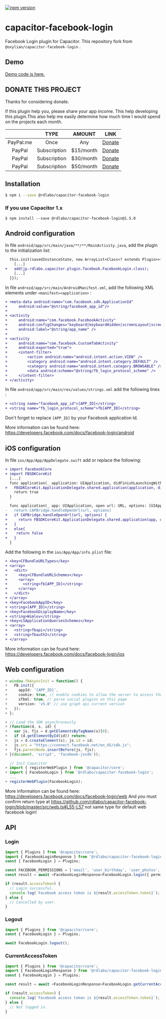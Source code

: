 [![npm version](https://badge.fury.io/js/%40rdlabo%2Fcapacitor-facebook-login.svg)](https://badge.fury.io/js/%40rdlabo%2Fcapacitor-facebook-login)

# capacitor-facebook-login
Facebook Login plugin for Capacitor. This repository fork from `@oxylian/capacitor-facebook-login` .

## Demo
[Demo code is here.](https://github.com/rdlabo-team/capacitor-facebook-login/tree/master/demo/angular)

## DONATE THIS PROJECT
Thanks for considering donate.

If this plugin help you, please share your app income. This help developing this plugin.This also help me easily determine how much time I would spend on the projects each month.

|  | TYPE | AMOUNT | LINK |
|:--:|:--:|:--:|:--:|
| PayPal.me | Once | Any | [Donate](https://www.paypal.me/rdlabo) |
| PayPal | Subscription | $15/month | [Donate](https://www.paypal.com/cgi-bin/webscr?cmd=_s-xclick&hosted_button_id=JHYSDYQB29MLC) |
| PayPal | Subscription | $30/month | [Donate](https://www.paypal.com/cgi-bin/webscr?cmd=_s-xclick&hosted_button_id=RCJ8A3KXG928A) |
| PayPal | Subscription | $50/month | [Donate](https://www.paypal.com/cgi-bin/webscr?cmd=_s-xclick&hosted_button_id=U2RQUKRPDA35C) |

## Installation

```bash
$ npm i --save @rdlabo/capacitor-facebook-login
```

### If you use Capacitor 1.x
```
$ npm install --save @rdlabo/capacitor-facebook-login@1.5.0
```

## Android configuration

In file `android/app/src/main/java/**/**/MainActivity.java`, add the plugin to the initialization list:

```diff
  this.init(savedInstanceState, new ArrayList<Class<? extends Plugin>>() {{
    [...]
+   add(jp.rdlabo.capacitor.plugin.facebook.FacebookLogin.class);
    [...]
  }});
```

In file `android/app/src/main/AndroidManifest.xml`, add the following XML elements under `<manifest><application>` :

```diff
+ <meta-data android:name="com.facebook.sdk.ApplicationId"
+     android:value="@string/facebook_app_id"/>
+ 
+ <activity
+     android:name="com.facebook.FacebookActivity"
+     android:configChanges="keyboard|keyboardHidden|screenLayout|screenSize|orientation"
+     android:label="@string/app_name" />
+ 
+ <activity
+     android:name="com.facebook.CustomTabActivity"
+     android:exported="true">
+     <intent-filter>
+         <action android:name="android.intent.action.VIEW" />
+         <category android:name="android.intent.category.DEFAULT" />
+         <category android:name="android.intent.category.BROWSABLE" />
+         <data android:scheme="@string/fb_login_protocol_scheme" />
+     </intent-filter>
+ </activity>
```

In file `android/app/src/main/res/values/strings.xml` add the following lines :

```diff
+ <string name="facebook_app_id">[APP_ID]</string>
+ <string name="fb_login_protocol_scheme">fb[APP_ID]</string>
```

Don't forget to replace `[APP_ID]` by your Facebook application Id.

More information can be found here: https://developers.facebook.com/docs/facebook-login/android

## iOS configuration

In file `ios/App/App/AppDelegate.swift` add or replace the following:

```diff
+ import FacebookCore
+ import FBSDKCoreKit
  [...]
  func application(_ application: UIApplication, didFinishLaunchingWithOptions launchOptions: [UIApplication.LaunchOptionsKey: Any]?) -> Bool {
+   FBSDKCoreKit.ApplicationDelegate.shared.application(application, didFinishLaunchingWithOptions: launchOptions)
    return true
  }

  func application(_ app: UIApplication, open url: URL, options: [UIApplication.OpenURLOptionsKey : Any] = [:]) -> Bool {
-   return CAPBridge.handleOpenUrl(url, options)
+   if CAPBridge.handleOpenUrl(url, options) {
+     return FBSDKCoreKit.ApplicationDelegate.shared.application(app, open: url, options: options)
+   }
+   else{
+    return false
+   }
  }
```

Add the following in the `ios/App/App/info.plist` file:

```diff
+ <key>CFBundleURLTypes</key>
+ <array>
+   <dict>
+     <key>CFBundleURLSchemes</key>
+     <array>
+       <string>fb[APP_ID]</string>
+     </array>
+   </dict>
+ </array>
+ <key>FacebookAppID</key>
+ <string>[APP_ID]</string>
+ <key>FacebookDisplayName</key>
+ <string>Wimlov</string>
+ <key>LSApplicationQueriesSchemes</key>
+ <array>
+   <string>fbapi</string>
+   <string>fbauth2</string>
+ </array>
```

More information can be found here: https://developers.facebook.com/docs/facebook-login/ios

## Web configuration

```ts
+ window.fbAsyncInit = function() {
+   FB.init({
+     appId: '[APP_ID]',
+     cookie: true, // enable cookies to allow the server to access the session
+     xfbml: true, // parse social plugins on this page
+     version: 'v5.0' // use graph api current version
+   });
+ };

+ // Load the SDK asynchronously
+ (function(d, s, id) {
+   var js, fjs = d.getElementsByTagName(s)[0];
+   if (d.getElementById(id)) return;
+   js = d.createElement(s); js.id = id;
+   js.src = "https://connect.facebook.net/en_US/sdk.js";
+   fjs.parentNode.insertBefore(js, fjs);
+ }(document, 'script', 'facebook-jssdk'));
```

```ts
  // Init Capacitor
+ import { registerWebPlugin } from '@capacitor/core';
+ import { FacebookLogin } from '@rdlabo/capacitor-facebook-login';
  ...
+ registerWebPlugin(FacebookLogin);
```

More information can be found here: https://developers.facebook.com/docs/facebook-login/web
And you must confirm return type at https://github.com/rdlabo/capacitor-facebook-login/blob/master/src/web.ts#L55-L57
not same type for default web facebook login!

## API

### Login

```ts
import { Plugins } from '@capacitor/core';
import { FacebookLoginResponse } from '@rdlabo/capacitor-facebook-login';
const { FacebookLogin } = Plugins;

const FACEBOOK_PERMISSIONS = ['email', 'user_birthday', 'user_photos', 'user_gender'];
const result = await <FacebookLoginResponse>FacebookLogin.login({ permissions: FACEBOOK_PERMISSIONS });

if (result.accessToken) {
  // Login successful.
  console.log(`Facebook access token is ${result.accessToken.token}`);
} else {
  // Cancelled by user.
}
```

### Logout

```ts
import { Plugins } from '@capacitor/core';
const { FacebookLogin } = Plugins;

await FacebookLogin.logout();
```

### CurrentAccessToken

```ts
import { Plugins } from '@capacitor/core';
import { FacebookLoginResponse } from '@rdlabo/capacitor-facebook-login';
const { FacebookLogin } = Plugins;

const result = await <FacebookLoginResponse>FacebookLogin.getCurrentAccessToken();

if (result.accessToken) {
  console.log(`Facebook access token is ${result.accessToken.token}`);
} else {
  // Not logged in.
}
```
